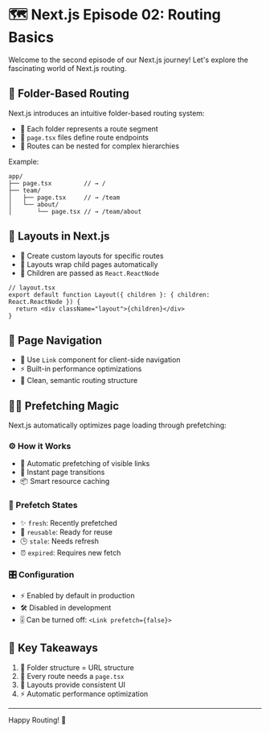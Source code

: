 # 🗺️ Next.js Episode 02: Routing Basics

Welcome to the second episode of our Next.js journey! Let's explore the fascinating world of Next.js routing.

## 📂 Folder-Based Routing
Next.js introduces an intuitive folder-based routing system:
- 📁 Each folder represents a route segment
- 📄 `page.tsx` files define route endpoints
- 🔄 Routes can be nested for complex hierarchies

Example:
```tsx
app/
├── page.tsx         // → /
├── team/
│   ├── page.tsx     // → /team
│   └── about/
│       └── page.tsx // → /team/about
```

## 🎨 Layouts in Next.js
- 📐 Create custom layouts for specific routes
- 🔄 Layouts wrap child pages automatically
- 👶 Children are passed as `React.ReactNode`

```tsx
// layout.tsx
export default function Layout({ children }: { children: React.ReactNode }) {
  return <div className="layout">{children}</div>
}
```

## 🔗 Page Navigation
- 🚀 Use `Link` component for client-side navigation
- ⚡ Built-in performance optimizations
- 🎯 Clean, semantic routing structure

## 🏃‍♂️ Prefetching Magic
Next.js automatically optimizes page loading through prefetching:

### ⚙️ How it Works
- 🔄 Automatic prefetching of visible links
- 💨 Instant page transitions
- 📦 Smart resource caching

### 🎯 Prefetch States
- ✨ `fresh`: Recently prefetched
- 🔄 `reusable`: Ready for reuse
- 🕒 `stale`: Needs refresh
- ⏰ `expired`: Requires new fetch

### 🎛️ Configuration
- ⚡ Enabled by default in production
- 🛠️ Disabled in development
- 🎚️ Can be turned off: `<Link prefetch={false}>`

## 🚀 Key Takeaways
1. 📁 Folder structure = URL structure
2. 📄 Every route needs a `page.tsx`
3. 🎨 Layouts provide consistent UI
4. ⚡ Automatic performance optimization

---
Happy Routing! 🎉
